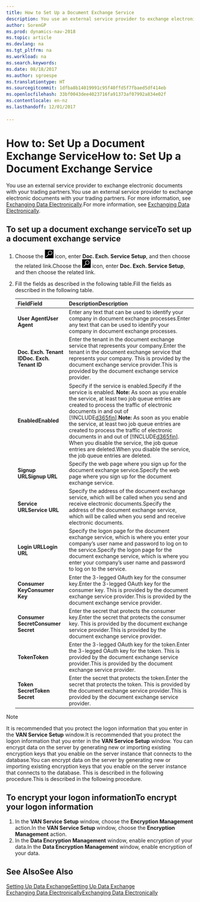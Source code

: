 ```yaml
---
title: How to Set Up a Document Exchange Service
description: You use an external service provider to exchange electronic documents with your trading partners.
author: SorenGP
ms.prod: dynamics-nav-2018
ms.topic: article
ms.devlang: na
ms.tgt_pltfrm: na
ms.workload: na
ms.search.keywords: 
ms.date: 08/18/2017
ms.author: sgroespe
ms.translationtype: HT
ms.sourcegitcommit: 1dfba8b14019991c95f40ffd5f7fbaed5df414eb
ms.openlocfilehash: 33bf0043dee4023716fa91373af07992a834e02f
ms.contentlocale: en-nz
ms.lasthandoff: 12/01/2017

---
```

# <a name="how-to-set-up-a-document-exchange-service"></a><span data-ttu-id="f2049-103">How to: Set Up a Document Exchange Service</span><span class="sxs-lookup"><span data-stu-id="f2049-103">How to: Set Up a Document Exchange Service</span></span>
<span data-ttu-id="f2049-104">You use an external service provider to exchange electronic documents with your trading partners.</span><span class="sxs-lookup"><span data-stu-id="f2049-104">You use an external service provider to exchange electronic documents with your trading partners.</span></span> <span data-ttu-id="f2049-105">For more information, see [Exchanging Data Electronically](across-data-exchange.md).</span><span class="sxs-lookup"><span data-stu-id="f2049-105">For more information, see [Exchanging Data Electronically](across-data-exchange.md).</span></span>  

## <a name="to-set-up-a-document-exchange-service"></a><span data-ttu-id="f2049-106">To set up a document exchange service</span><span class="sxs-lookup"><span data-stu-id="f2049-106">To set up a document exchange service</span></span>  
1. <span data-ttu-id="f2049-107">Choose the ![Search for Page or Report](media/ui-search/search_small.png "Search for Page or Report icon") icon, enter **Doc. Exch. Service Setup**, and then choose the related link.</span><span class="sxs-lookup"><span data-stu-id="f2049-107">Choose the ![Search for Page or Report](media/ui-search/search_small.png "Search for Page or Report icon") icon, enter **Doc. Exch. Service Setup**, and then choose the related link.</span></span>  
2. <span data-ttu-id="f2049-108">Fill the fields as described in the following table.</span><span class="sxs-lookup"><span data-stu-id="f2049-108">Fill the fields as described in the following table.</span></span>  

    |<span data-ttu-id="f2049-109">Field</span><span class="sxs-lookup"><span data-stu-id="f2049-109">Field</span></span>|<span data-ttu-id="f2049-110">Description</span><span class="sxs-lookup"><span data-stu-id="f2049-110">Description</span></span>|  
    |---------------------------------|---------------------------------------|  
    |<span data-ttu-id="f2049-111">**User Agent**</span><span class="sxs-lookup"><span data-stu-id="f2049-111">**User Agent**</span></span>|<span data-ttu-id="f2049-112">Enter any text that can be used to identify your company in document exchange processes.</span><span class="sxs-lookup"><span data-stu-id="f2049-112">Enter any text that can be used to identify your company in document exchange processes.</span></span>|  
    |<span data-ttu-id="f2049-113">**Doc. Exch. Tenant ID**</span><span class="sxs-lookup"><span data-stu-id="f2049-113">**Doc. Exch. Tenant ID**</span></span>|<span data-ttu-id="f2049-114">Enter the tenant in the document exchange service that represents your company.</span><span class="sxs-lookup"><span data-stu-id="f2049-114">Enter the tenant in the document exchange service that represents your company.</span></span> <span data-ttu-id="f2049-115">This is provided by the document exchange service provider.</span><span class="sxs-lookup"><span data-stu-id="f2049-115">This is provided by the document exchange service provider.</span></span>|  
    |<span data-ttu-id="f2049-116">**Enabled**</span><span class="sxs-lookup"><span data-stu-id="f2049-116">**Enabled**</span></span>|<span data-ttu-id="f2049-117">Specify if the service is enabled.</span><span class="sxs-lookup"><span data-stu-id="f2049-117">Specify if the service is enabled.</span></span> <span data-ttu-id="f2049-118">**Note:**  As soon as you enable the service, at least two job queue entries are created to process the traffic of electronic documents in and out of [!INCLUDE[d365fin](includes/d365fin_md.md)].</span><span class="sxs-lookup"><span data-stu-id="f2049-118">**Note:**  As soon as you enable the service, at least two job queue entries are created to process the traffic of electronic documents in and out of [!INCLUDE[d365fin](includes/d365fin_md.md)].</span></span> <span data-ttu-id="f2049-119">When you disable the service, the job queue entries are deleted.</span><span class="sxs-lookup"><span data-stu-id="f2049-119">When you disable the service, the job queue entries are deleted.</span></span>|  
    |<span data-ttu-id="f2049-120">**Signup URL**</span><span class="sxs-lookup"><span data-stu-id="f2049-120">**Signup URL**</span></span>|<span data-ttu-id="f2049-121">Specify the web page where you sign up for the document exchange service.</span><span class="sxs-lookup"><span data-stu-id="f2049-121">Specify the web page where you sign up for the document exchange service.</span></span>|  
    |<span data-ttu-id="f2049-122">**Service URL**</span><span class="sxs-lookup"><span data-stu-id="f2049-122">**Service URL**</span></span>|<span data-ttu-id="f2049-123">Specify the address of the document exchange service, which will be called when you send and receive electronic documents.</span><span class="sxs-lookup"><span data-stu-id="f2049-123">Specify the address of the document exchange service, which will be called when you send and receive electronic documents.</span></span>|  
    |<span data-ttu-id="f2049-124">**Login URL**</span><span class="sxs-lookup"><span data-stu-id="f2049-124">**Login URL**</span></span>|<span data-ttu-id="f2049-125">Specify the logon page for the document exchange service, which is where you enter your company’s user name and password to log on to the service.</span><span class="sxs-lookup"><span data-stu-id="f2049-125">Specify the logon page for the document exchange service, which is where you enter your company’s user name and password to log on to the service.</span></span>|  
    |<span data-ttu-id="f2049-126">**Consumer Key**</span><span class="sxs-lookup"><span data-stu-id="f2049-126">**Consumer Key**</span></span>|<span data-ttu-id="f2049-127">Enter the 3-legged OAuth key for the consumer key.</span><span class="sxs-lookup"><span data-stu-id="f2049-127">Enter the 3-legged OAuth key for the consumer key.</span></span> <span data-ttu-id="f2049-128">This is provided by the document exchange service provider.</span><span class="sxs-lookup"><span data-stu-id="f2049-128">This is provided by the document exchange service provider.</span></span>|  
    |<span data-ttu-id="f2049-129">**Consumer Secret**</span><span class="sxs-lookup"><span data-stu-id="f2049-129">**Consumer Secret**</span></span>|<span data-ttu-id="f2049-130">Enter the secret that protects the consumer key.</span><span class="sxs-lookup"><span data-stu-id="f2049-130">Enter the secret that protects the consumer key.</span></span> <span data-ttu-id="f2049-131">This is provided by the document exchange service provider.</span><span class="sxs-lookup"><span data-stu-id="f2049-131">This is provided by the document exchange service provider.</span></span>|  
    |<span data-ttu-id="f2049-132">**Token**</span><span class="sxs-lookup"><span data-stu-id="f2049-132">**Token**</span></span>|<span data-ttu-id="f2049-133">Enter the 3-legged OAuth key for the token.</span><span class="sxs-lookup"><span data-stu-id="f2049-133">Enter the 3-legged OAuth key for the token.</span></span> <span data-ttu-id="f2049-134">This is provided by the document exchange service provider.</span><span class="sxs-lookup"><span data-stu-id="f2049-134">This is provided by the document exchange service provider.</span></span>|  
    |<span data-ttu-id="f2049-135">**Token Secret**</span><span class="sxs-lookup"><span data-stu-id="f2049-135">**Token Secret**</span></span>|<span data-ttu-id="f2049-136">Enter the secret that protects the token.</span><span class="sxs-lookup"><span data-stu-id="f2049-136">Enter the secret that protects the token.</span></span> <span data-ttu-id="f2049-137">This is provided by the document exchange service provider.</span><span class="sxs-lookup"><span data-stu-id="f2049-137">This is provided by the document exchange service provider.</span></span>|  

> [!NOTE]  
>  <span data-ttu-id="f2049-138">It is recommended that you protect the logon information that you enter in the **VAN Service Setup** window.</span><span class="sxs-lookup"><span data-stu-id="f2049-138">It is recommended that you protect the logon information that you enter in the **VAN Service Setup** window.</span></span> <span data-ttu-id="f2049-139">You can encrypt data on the server by generating new or importing existing encryption keys that you enable on the server instance that connects to the database.</span><span class="sxs-lookup"><span data-stu-id="f2049-139">You can encrypt data on the server by generating new or importing existing encryption keys that you enable on the server instance that connects to the database.</span></span> <span data-ttu-id="f2049-140">This is described in the following procedure.</span><span class="sxs-lookup"><span data-stu-id="f2049-140">This is described in the following procedure.</span></span>  

## <a name="to-encrypt-your-logon-information"></a><span data-ttu-id="f2049-141">To encrypt your logon information</span><span class="sxs-lookup"><span data-stu-id="f2049-141">To encrypt your logon information</span></span>  
1. <span data-ttu-id="f2049-142">In the **VAN Service Setup** window, choose the **Encryption Management** action.</span><span class="sxs-lookup"><span data-stu-id="f2049-142">In the **VAN Service Setup** window, choose the **Encryption Management** action.</span></span>  
2. <span data-ttu-id="f2049-143">In the **Data Encryption Management** window, enable encryption of your data.</span><span class="sxs-lookup"><span data-stu-id="f2049-143">In the **Data Encryption Management** window, enable encryption of your data.</span></span> <!--For more information, see [Manage Data Encryption](../manage-data-encryption.md).-->  

## <a name="see-also"></a><span data-ttu-id="f2049-144">See Also</span><span class="sxs-lookup"><span data-stu-id="f2049-144">See Also</span></span>  
[<span data-ttu-id="f2049-145">Setting Up Data Exchange</span><span class="sxs-lookup"><span data-stu-id="f2049-145">Setting Up Data Exchange</span></span>](across-set-up-data-exchange.md)  
[<span data-ttu-id="f2049-146">Exchanging Data Electronically</span><span class="sxs-lookup"><span data-stu-id="f2049-146">Exchanging Data Electronically</span></span>](across-data-exchange.md)

